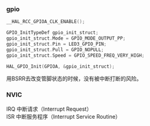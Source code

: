 ### gpio
```c
__HAL_RCC_GPIOA_CLK_ENABLE();

GPIO_InitTypeDef gpio_init_struct;
gpio_init_struct.Mode = GPIO_MODE_OUTPUT_PP;
gpio_init_struct.Pin = LED3_GPIO_PIN;
gpio_init_struct.Pull = GPIO_NOPULL;
gpio_init_struct.Speed = GPIO_SPEED_FREQ_VERY_HIGH;

HAL_GPIO_Init(GPIOA, &gpio_init_struct);
```
用BSRR去改变管脚状态的时候，没有被中断打断的风险。

### NVIC
IRQ  中断请求（Interrupt Request）  
ISR  中断服务程序（Interrupt Service Routine）  